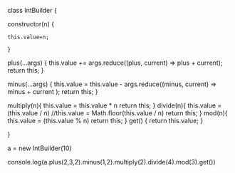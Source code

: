 class IntBuilder {
  
  constructor(n) {
   
    this.value=n;
    
    }
  
  plus(...args) {
    this.value += args.reduce((plus, current) => plus + current);
    return this;
}

  minus(...args) {
    this.value = this.value - args.reduce((minus, current) => minus + current );
    return this;
  }
  
  multiply(n){
    this.value = this.value * n
    return this;
  }
  divide(n){
     this.value = (this.value / n)
     //this.value = Math.floor(this.value / n)
     return this;
  }
   mod(n){
     this.value = (this.value % n)
     return this;
  }
   get() {
    return this.value;
  }

}


a = new IntBuilder(10)

console.log(a.plus(2,3,2).minus(1,2).multiply(2).divide(4).mod(3).get())